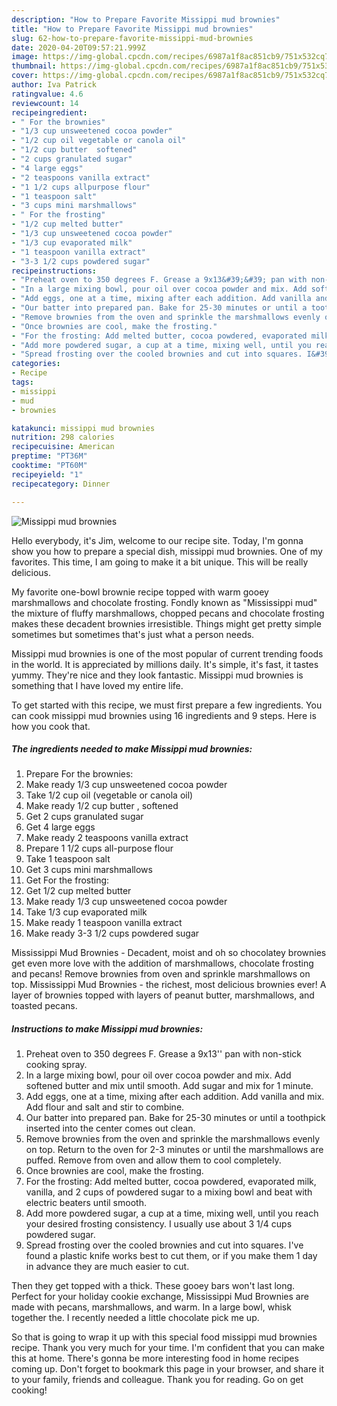 ```yaml
---
description: "How to Prepare Favorite Missippi mud brownies"
title: "How to Prepare Favorite Missippi mud brownies"
slug: 62-how-to-prepare-favorite-missippi-mud-brownies
date: 2020-04-20T09:57:21.999Z
image: https://img-global.cpcdn.com/recipes/6987a1f8ac851cb9/751x532cq70/missippi-mud-brownies-recipe-main-photo.jpg
thumbnail: https://img-global.cpcdn.com/recipes/6987a1f8ac851cb9/751x532cq70/missippi-mud-brownies-recipe-main-photo.jpg
cover: https://img-global.cpcdn.com/recipes/6987a1f8ac851cb9/751x532cq70/missippi-mud-brownies-recipe-main-photo.jpg
author: Iva Patrick
ratingvalue: 4.6
reviewcount: 14
recipeingredient:
- " For the brownies"
- "1/3 cup unsweetened cocoa powder"
- "1/2 cup oil vegetable or canola oil"
- "1/2 cup butter  softened"
- "2 cups granulated sugar"
- "4 large eggs"
- "2 teaspoons vanilla extract"
- "1 1/2 cups allpurpose flour"
- "1 teaspoon salt"
- "3 cups mini marshmallows"
- " For the frosting"
- "1/2 cup melted butter"
- "1/3 cup unsweetened cocoa powder"
- "1/3 cup evaporated milk"
- "1 teaspoon vanilla extract"
- "3-3 1/2 cups powdered sugar"
recipeinstructions:
- "Preheat oven to 350 degrees F. Grease a 9x13&#39;&#39; pan with non-stick cooking spray."
- "In a large mixing bowl, pour oil over cocoa powder and mix. Add softened butter and mix until smooth. Add sugar and mix for 1 minute."
- "Add eggs, one at a time, mixing after each addition. Add vanilla and mix. Add flour and salt and stir to combine."
- "Our batter into prepared pan. Bake for 25-30 minutes or until a toothpick inserted into the center comes out clean."
- "Remove brownies from the oven and sprinkle the marshmallows evenly on top. Return to the oven for 2-3 minutes or until the marshmallows are puffed. Remove from oven and allow them to cool completely."
- "Once brownies are cool, make the frosting."
- "For the frosting: Add melted butter, cocoa powdered, evaporated milk, vanilla, and 2 cups of powdered sugar to a mixing bowl and beat with electric beaters until smooth."
- "Add more powdered sugar, a cup at a time, mixing well, until you reach your desired frosting consistency. I usually use about 3 1/4 cups powdered sugar."
- "Spread frosting over the cooled brownies and cut into squares. I&#39;ve found a plastic knife works best to cut them, or if you make them 1 day in advance they are much easier to cut."
categories:
- Recipe
tags:
- missippi
- mud
- brownies

katakunci: missippi mud brownies 
nutrition: 298 calories
recipecuisine: American
preptime: "PT36M"
cooktime: "PT60M"
recipeyield: "1"
recipecategory: Dinner

---
```



![Missippi mud brownies](https://img-global.cpcdn.com/recipes/6987a1f8ac851cb9/751x532cq70/missippi-mud-brownies-recipe-main-photo.jpg)

Hello everybody, it's Jim, welcome to our recipe site. Today, I'm gonna show you how to prepare a special dish, missippi mud brownies. One of my favorites. This time, I am going to make it a bit unique. This will be really delicious.

My favorite one-bowl brownie recipe topped with warm gooey marshmallows and chocolate frosting. Fondly known as &#34;Mississippi mud&#34; the mixture of fluffy marshmallows, chopped pecans and chocolate frosting makes these decadent brownies irresistible. Things might get pretty simple sometimes but sometimes that&#39;s just what a person needs.

Missippi mud brownies is one of the most popular of current trending foods in the world. It is appreciated by millions daily. It's simple, it's fast, it tastes yummy. They're nice and they look fantastic. Missippi mud brownies is something that I have loved my entire life.


To get started with this recipe, we must first prepare a few ingredients. You can cook missippi mud brownies using 16 ingredients and 9 steps. Here is how you cook that.

<!--inarticleads1-->

##### The ingredients needed to make Missippi mud brownies:

1. Prepare  For the brownies:
1. Make ready 1/3 cup unsweetened cocoa powder
1. Take 1/2 cup oil (vegetable or canola oil)
1. Make ready 1/2 cup butter , softened
1. Get 2 cups granulated sugar
1. Get 4 large eggs
1. Make ready 2 teaspoons vanilla extract
1. Prepare 1 1/2 cups all-purpose flour
1. Take 1 teaspoon salt
1. Get 3 cups mini marshmallows
1. Get  For the frosting:
1. Get 1/2 cup melted butter
1. Make ready 1/3 cup unsweetened cocoa powder
1. Take 1/3 cup evaporated milk
1. Make ready 1 teaspoon vanilla extract
1. Make ready 3-3 1/2 cups powdered sugar


Mississippi Mud Brownies - Decadent, moist and oh so chocolatey brownies get even more love with the addition of marshmallows, chocolate frosting and pecans! Remove brownies from oven and sprinkle marshmallows on top. Mississippi Mud Brownies - the richest, most delicious brownies ever! A layer of brownies topped with layers of peanut butter, marshmallows, and toasted pecans. 

<!--inarticleads2-->

##### Instructions to make Missippi mud brownies:

1. Preheat oven to 350 degrees F. Grease a 9x13&#39;&#39; pan with non-stick cooking spray.
1. In a large mixing bowl, pour oil over cocoa powder and mix. Add softened butter and mix until smooth. Add sugar and mix for 1 minute.
1. Add eggs, one at a time, mixing after each addition. Add vanilla and mix. Add flour and salt and stir to combine.
1. Our batter into prepared pan. Bake for 25-30 minutes or until a toothpick inserted into the center comes out clean.
1. Remove brownies from the oven and sprinkle the marshmallows evenly on top. Return to the oven for 2-3 minutes or until the marshmallows are puffed. Remove from oven and allow them to cool completely.
1. Once brownies are cool, make the frosting.
1. For the frosting: Add melted butter, cocoa powdered, evaporated milk, vanilla, and 2 cups of powdered sugar to a mixing bowl and beat with electric beaters until smooth.
1. Add more powdered sugar, a cup at a time, mixing well, until you reach your desired frosting consistency. I usually use about 3 1/4 cups powdered sugar.
1. Spread frosting over the cooled brownies and cut into squares. I&#39;ve found a plastic knife works best to cut them, or if you make them 1 day in advance they are much easier to cut.


Then they get topped with a thick. These gooey bars won&#39;t last long. Perfect for your holiday cookie exchange, Mississippi Mud Brownies are made with pecans, marshmallows, and warm. In a large bowl, whisk together the. I recently needed a little chocolate pick me up. 

So that is going to wrap it up with this special food missippi mud brownies recipe. Thank you very much for your time. I'm confident that you can make this at home. There's gonna be more interesting food in home recipes coming up. Don't forget to bookmark this page in your browser, and share it to your family, friends and colleague. Thank you for reading. Go on get cooking!
